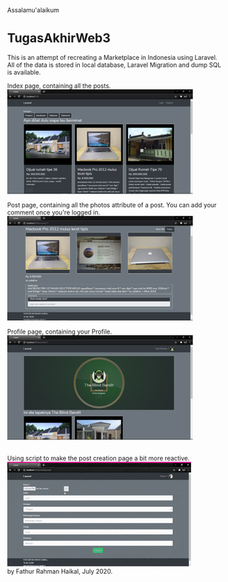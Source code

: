 Assalamu'alaikum
# TugasAkhirWeb3

This is an attempt of recreating a Marketplace in Indonesia using Laravel. <br>
All of the data is stored in local database, Laravel Migration and dump SQL is available.

Index page, containing all the posts. <br>
<img src="https://github.com/fathur-rahman/TugasAkhirWeb3/blob/master/Previews/Index.png" height=240>

Post page, containing all the photos attribute of a post. You can add your comment once you're logged in. <br>
<img src="https://github.com/fathur-rahman/TugasAkhirWeb3/blob/master/Previews/Detail.png" height=240>

Profile page, containing your Profile. <br>
<img src="https://github.com/fathur-rahman/TugasAkhirWeb3/blob/master/Previews/Profile.png" height=240>


<br>
Using script to make the post creation page a bit more reactive. <br>
<img src="https://github.com/fathur-rahman/TugasAkhirWeb3/blob/master/Previews/Reactive%20input%20button%20script_1.gif" height=240>
<br>
by Fathur Rahman Haikal, July 2020.


